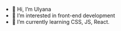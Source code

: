 - 👋 Hi, I’m Ulyana
- 👀 I’m interested in front-end development
- 🌱 I’m currently learning CSS, JS, React.
<!--- - 💞️ I’m looking to collaborate on ...
- 📫 How to reach me ... --->

<!---
UlyanaBrataus/UlyanaBrataus is a ✨ special ✨ repository because its `README.md` (this file) appears on your GitHub profile.
You can click the Preview link to take a look at your changes.
--->
